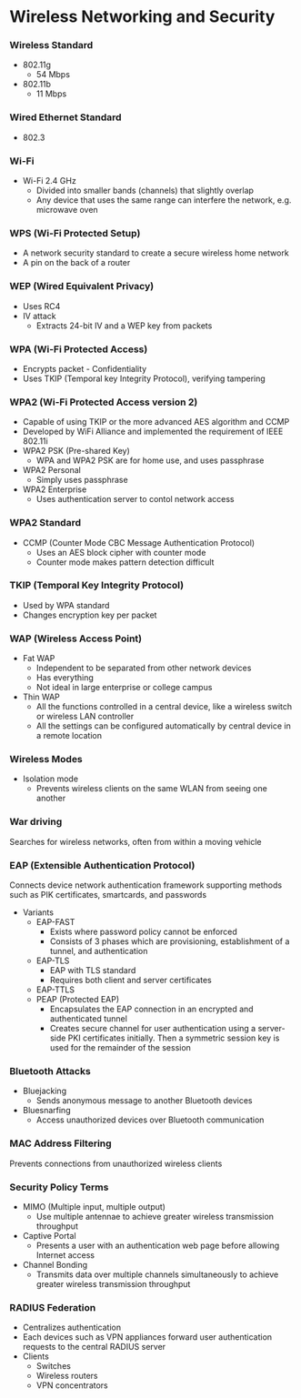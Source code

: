 # Wireless Networking and Security
### Wireless Standard
* 802.11g
  * 54 Mbps
* 802.11b
  * 11 Mbps

### Wired Ethernet Standard
* 802.3

### Wi-Fi
* Wi-Fi 2.4 GHz
  * Divided into smaller bands (channels) that slightly overlap
  * Any device that uses the same range can interfere the network, e.g. microwave oven
  
### WPS (Wi-Fi Protected Setup)
* A network security standard to create a secure wireless home network
* A pin on the back of a router
  
### WEP (Wired Equivalent Privacy)
* Uses RC4
* IV attack
  * Extracts 24-bit IV and a WEP key from packets
  
### WPA (Wi-Fi Protected Access)
* Encrypts packet - Confidentiality
* Uses TKIP (Temporal key Integrity Protocol), verifying tampering

### WPA2 (Wi-Fi Protected Access version 2)
* Capable of using TKIP or the more advanced AES algorithm and CCMP
* Developed by WiFi Alliance and implemented the requirement of IEEE 802.11i
* WPA2 PSK (Pre-shared Key)
  * WPA and WPA2 PSK are for home use, and uses passphrase
* WPA2 Personal
  * Simply uses passphrase
* WPA2 Enterprise
  * Uses authentication server to contol network access
  
### WPA2 Standard
* CCMP (Counter Mode CBC Message Authentication Protocol)
  * Uses an AES block cipher with counter mode
  * Counter mode makes pattern detection difficult
  
### TKIP (Temporal Key Integrity Protocol)
* Used by WPA standard
* Changes encryption key per packet

### WAP (Wireless Access Point)
* Fat WAP
  * Independent to be separated from other network devices
  * Has everything
  * Not ideal in large enterprise or college campus
* Thin WAP
  * All the functions controlled in a central device, like a wireless switch or wireless LAN controller
  * All the settings can be configured automatically by central device in a remote location

### Wireless Modes
* Isolation mode
  * Prevents wireless clients on the same WLAN from seeing one another

### War driving
Searches for wireless networks, often from within a moving vehicle

### EAP (Extensible Authentication Protocol)
Connects device network authentication framework supporting methods such as PIK certificates, smartcards, and passwords
* Variants
  * EAP-FAST
    * Exists where password policy cannot be enforced
    * Consists of 3 phases which are provisioning, establishment of a tunnel, and authentication
  * EAP-TLS
    * EAP with TLS standard
    * Requires both client and server certificates
  * EAP-TTLS
  * PEAP (Protected EAP)
    * Encapsulates the EAP connection in an encrypted and authenticated tunnel
    * Creates secure channel for user authentication using a server-side PKI certificates initially. Then a symmetric session key is used for the remainder of the session
    
### Bluetooth Attacks
* Bluejacking
  * Sends anonymous message to another Bluetooth devices
* Bluesnarfing
  * Access unauthorized devices over Bluetooth communication
  
### MAC Address Filtering
Prevents connections from unauthorized wireless clients

### Security Policy Terms
* MIMO (Multiple input, multiple output)
  * Use multiple antennae to achieve greater wireless transmission throughput
* Captive Portal
  * Presents a user with an authentication web page before allowing Internet access
* Channel Bonding
  * Transmits data over multiple channels simultaneously to achieve greater wireless transmission throughput
  
### RADIUS Federation
* Centralizes authentication
* Each devices such as VPN appliances forward user authentication requests to the central RADIUS server
* Clients
  * Switches
  * Wireless routers
  * VPN concentrators
